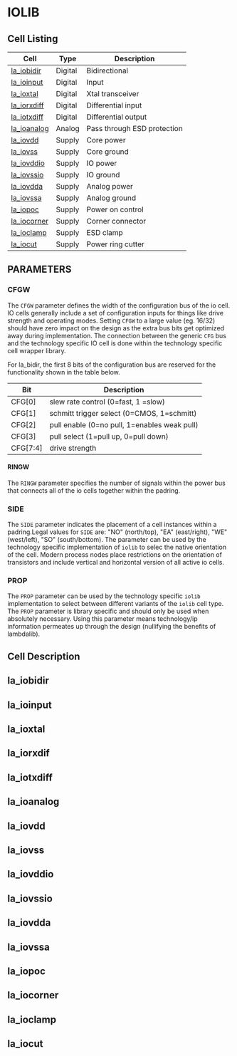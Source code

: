 # IOLIB

## Cell Listing

| Cell                             | Type    | Description                 |
| ---------------------------------|---------|-----------------------------|
[la_iobidir](./rtl/la_iobidir.v)   | Digital | Bidirectional
[la_ioinput](./rtl/la_ioinput.v)   | Digital | Input
[la_ioxtal](./rtl/la_ioxtal.v)     | Digital | Xtal transceiver
[la_iorxdiff](./rtl/la_iorxdiff.v) | Digital | Differential input
[la_iotxdiff](./rtl/la_iotxdiff.v) | Digital | Differential output
[la_ioanalog](./rtl/la_ioanalog.v) | Analog  | Pass through ESD protection
[la_iovdd](./rtl/la_iovdd.v)       | Supply  | Core power
[la_iovss](./rtl/la_iovss.v)       | Supply  | Core ground
[la_iovddio](./rtl/la_iovddio.v)   | Supply  | IO  power
[la_iovssio](./rtl/la_iovssio.v)   | Supply  | IO ground
[la_iovdda](./rtl/la_iovdda.v)     | Supply  | Analog power
[la_iovssa](./rtl/la_iovssa.v)     | Supply  | Analog ground
[la_iopoc](./rtl/la_iopoc.v)       | Supply  | Power on control
[la_iocorner](./rtl/la_iocorner.v) | Supply  | Corner connector
[la_ioclamp](./rtl/la_ioclamp.v)   | Supply  | ESD clamp
[la_iocut](./rtl/la_iocut.v)       | Supply  | Power ring cutter

## PARAMETERS

### CFGW
The `CFGW` parameter defines the width of the configuration bus of the io cell. IO cells generally include a set of configuration inputs for things like drive strength and operating modes. Setting `CFGW` to a large value (eg. 16/32) should have zero impact on the design as the extra bus bits get optimized away during implementation. The connection between the generic `CFG` bus and the technology specific IO cell is done within the technology specific cell wrapper library.

For la_bidir, the first 8 bits of the configuration bus are reserved for the functionality shown in the table below.

| Bit       | Description                                     |
|-----------|-------------------------------------------------|
 CFG[0]     | slew rate control (0=fast, 1 =slow)             |
 CFG[1]     | schmitt trigger select (0=CMOS, 1=schmitt)      |
 CFG[2]     | pull enable (0=no pull, 1=enables weak pull)    |
 CFG[3]     | pull select (1=pull up, 0=pull down)            |
 CFG[7:4]   | drive strength                                  |

#### RINGW
The `RINGW` parameter specifies the number of signals within the power bus that connects all of the io cells together within the padring.

### SIDE
The `SIDE` parameter indicates the placement of a cell instances within a padring.Legal values for `SIDE` are: "NO" (north/top), "EA" (east/right), "WE" (west/left), "SO" (south/bottom). The parameter can be used by the technology specific implementation of `iolib` to selec the native orientation of the cell. Modern process nodes place restrictions on the orientation of transistors and include vertical and horizontal version of all active io cells.

### PROP
The `PROP` parameter can be used by the technology specific `iolib` implementation to select between different variants of the `iolib` cell type. The `PROP` parameter is library specific and should only be used when absolutely necessary. Using this parameter means technology/ip information permeates up through the design (nullifying the benefits of lambdalib).

## Cell Description

## la_iobidir

## la_ioinput

## la_ioxtal

## la_iorxdif

## la_iotxdiff

## la_ioanalog

## la_iovdd

## la_iovss

## la_iovddio

## la_iovssio

## la_iovdda

## la_iovssa

## la_iopoc

## la_iocorner

## la_ioclamp

## la_iocut
